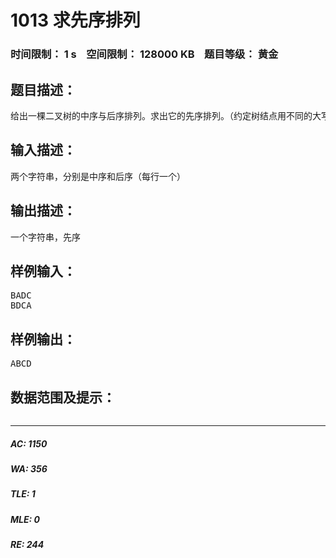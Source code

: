 # 1013 求先序排列   
### 时间限制： 1 s&nbsp;&nbsp;&nbsp;&nbsp;空间限制： 128000 KB&nbsp;&nbsp;&nbsp;&nbsp;题目等级： 黄金  
## 题目描述：  

<pre>
给出一棵二叉树的中序与后序排列。求出它的先序排列。（约定树结点用不同的大写字母表示，长度<=8）。
</pre>
  
  
## 输入描述：  

<pre>
两个字符串，分别是中序和后序（每行一个）
</pre>
  
  
## 输出描述：  

<pre>
一个字符串，先序
</pre>
  
  
## 样例输入：  

<pre>
BADC
BDCA
</pre>
  
  
## 样例输出：  

<pre>
ABCD
</pre>
  
  
## 数据范围及提示：  

<pre>
</pre>
  
  
***  

##### AC: 1150  
##### WA: 356  
##### TLE: 1  
##### MLE: 0  
##### RE: 244  
